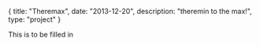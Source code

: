 {
  title: "Theremax",
  date:  "2013-12-20",
  description: "theremin to the max!",
  type: "project"
}

This is to be filled in